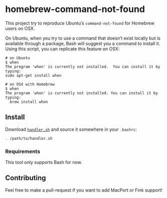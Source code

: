 # homebrew-command-not-found

This project try to reproduce Ubuntu’s `command-not-found` for Homebrew users
on OSX.

On Ubuntu, when you try to use a command that doesn’t exist locally but is
available through a package, Bash will suggest you a command to install it.
Using this script, you can replicate this feature on OSX:

```
# on Ubuntu
$ when
The program 'when' is currently not installed.  You can install it by typing:
sudo apt-get install when

# on OSX with Homebrew
$ when
The program 'when' is currently not installed. You can install it by typing:
  brew install when
```

## Install

Download [`handler.sh`][handler] and source it somewhere in your `.bashrc`:

```sh
. /path/to/handler.sh
```

[handler]: https://raw.github.com/bfontaine/brew-command-not-found/master/handler.sh

### Requirements

This tool only supports Bash for now.

## Contributing

Feel free to make a pull-request if you want to add MacPort or Fink support!
